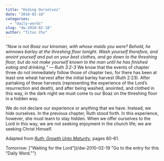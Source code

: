 ```yaml
---
title: "Hiding Ourselves"
date: "2010-02-18"
categories: 
  - "daily-words"
slug: "dw-2010-02-18"
author: "Titus Chu"
---
```


_“Now is not Boaz our kinsman, with whose maids you were? Behold, he winnows barley at the threshing floor tonight. Wash yourself therefore, and anoint yourself and put on your best clothes, and go down to the threshing floor; but do not make yourself known to the man until he has finished eating and drinking.” — Ruth 3:2-3_ We know that the events of chapter three do not immediately follow those of chapter two, for there has been at least one wheat harvest after the initial barley harvest (Ruth 2:23). After partaking of these harvests (representing the experience of the Lord’s resurrection and death), and after being washed, anointed, and clothed in this way, in the dark night we must come to our Boaz on the threshing floor in a hidden way.

We do not declare our experience or anything that we have. Instead, we hide ourselves. In the previous chapter, Ruth stood forth. In this experience, however, she must learn to stay hidden. When we offer ourselves to the Lord in this way, we are not seeking enjoyment in the church life; we are seeking Christ Himself.

Adapted from [_Ruth: Growth Unto Maturity_](/book-ruth "Go to the listing for this book."), pages 60-61.

Tomorrow: ["Waiting for the Lord"](/dw-2010-02-19 "Go to the entry for this "Daily Word."")
